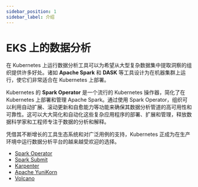 ```yaml
---
sidebar_position: 1
sidebar_label: 介绍
---
```


# EKS 上的数据分析

在 Kubernetes 上运行数据分析工具可以为希望从大型复杂数据集中提取洞察的组织提供许多好处。诸如 **Apache Spark** 和 **DASK** 等工具设计为在机器集群上运行，使它们非常适合在 Kubernetes 上部署。

Kubernetes 的 **Spark Operator** 是一个流行的 Kubernetes 操作器，简化了在 Kubernetes 上部署和管理 Apache Spark。通过使用 Spark Operator，组织可以利用自动扩展、滚动更新和自愈能力等功能来确保其数据分析管道的高可用性和可靠性。这可以大大简化和自动化这些复杂应用程序的部署、扩展和管理，释放数据科学家和工程师专注于数据的分析和解释。

凭借其不断增长的工具生态系统和对广泛用例的支持，Kubernetes 正成为在生产环境中运行数据分析平台的越来越受欢迎的选择。
- [Spark Operator](https://github.com/GoogleCloudPlatform/spark-on-k8s-operator)
- [Spark Submit](https://spark.apache.org/docs/latest/running-on-kubernetes.html)
- [Karpenter](https://karpenter.sh/)
- [Apache YuniKorn](https://yunikorn.apache.org/)
- [Volcano](https://volcano.sh/en/)
